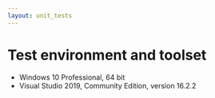 ```yaml
---
layout: unit_tests
---
```


# Test environment and toolset 

* Windows 10 Professional, 64 bit
* Visual Studio 2019, Community Edition, version 16.2.2
